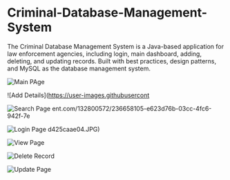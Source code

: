 # Criminal-Database-Management-System
 The Criminal Database Management System is a Java-based application for law enforcement agencies, including login, main dashboard, adding, deleting, and updating records. Built with best practices, design patterns, and MySQL as the database management system.
 
 
![Main PAge](https://user-images.githubusercontent.com/132800572/236658104-24711293-d394-4f1a-b5fe-3bf38621e8ea.JPG)

![Add Details](https://user-images.githubusercont

![Search Page](https://user-images.githubusercontent.com/132800572/236658111-5aacf01a-e20d-40e6-9ab9-e8f37dbdb74c.JPG)
ent.com/132800572/236658105-e623d76b-03cc-4fc6-942f-7e

![Login Page](https://user-images.githubusercontent.com/132800572/236658113-78c1dd59-5feb-423b-985c-65f8261e1ae5.JPG)
d425caae04.JPG)

![View Page](https://user-images.githubusercontent.com/132800572/236658106-53b94744-0607-4882-a771-98d2cd5776a4.JPG)

![Delete Record](https://user-images.githubusercontent.com/132800572/236658108-f9d81998-bb8c-4a59-8179-75e76a958f3f.JPG)

![Update Page](https://user-images.githubusercontent.com/132800572/236658109-9b09594f-e07c-44ed-8074-ffb0759b8fe3.JPG)
